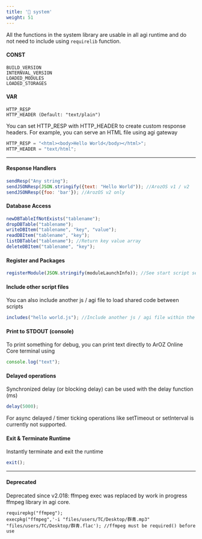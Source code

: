 ```yaml
---
title: '🔸 system'
weight: 51
---
```


All the functions in the system library are usable in all agi runtime and do not need to include using ```requirelib``` function.

#### CONST

```
BUILD_VERSION
INTERNVAL_VERSION
LOADED_MODULES
LOADED_STORAGES
```

#### VAR

```
HTTP_RESP
HTTP_HEADER (Default: "text/plain")
```

You can set HTTP_RESP with HTTP_HEADER to create custom response headers.
For example, you can serve an HTML file using agi gateway

```javascript
HTTP_RESP = "<html><body>Hello World</body></html>";
HTTP_HEADER = "text/html";
```

------

#### Response Handlers

```javascript
sendResp("Any string");
sendJSONResp(JSON.stringify({text: "Hello World")); //ArozOS v1 / v2
sendJSONResp({foo: 'bar'}); //ArozOS v2 only
```

#### Database Access

```javascript
newDBTableIfNotExists("tablename");
dropDBTable("tablename");
writeDBItem("tablename", "key", "value");
readDBItem("tablename", "key");
listDBTable("tablename"); //Return key value array
deleteDBItem("tablename", "key");
```

#### Register and Packages

```javascript
registerModule(JSON.stringify(moduleLaunchInfo)); //See start script sections for examples
```

#### Include other script files

You can also include another js / agi file to load shared code between scripts

```js
includes("hello world.js"); //Include another js / agi file within the current running one, return false if failed
```

#### Print to STDOUT (console)

To print something for debug, you can print text directly to ArOZ Online Core terminal using

```js
console.log("text");
```

#### Delayed operations

Synchronized delay (or blocking delay) can be used with the delay function (ms)

```js
delay(5000);
```

For async delayed / timer ticking operations like setTimeout or setInterval is currently not supported.

#### Exit & Terminate Runtime

Instantly terminate and exit the runtime

```js
exit();
```

------

#### Deprecated

Deprecated since v2.018: ffmpeg exec was replaced by work in progress ffmpeg library in agi core.

```
requirepkg("ffmpeg");
execpkg("ffmpeg",'-i "files/users/TC/Desktop/群青.mp3" "files/users/TC/Desktop/群青.flac'); //ffmpeg must be required() before use
```

